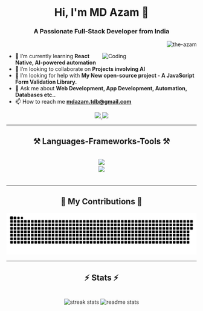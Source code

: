 <h1 align="center">Hi,  I'm MD Azam 👋</h1>      
<h3 align="center">A Passionate Full-Stack Developer from India</h3>
<p  align="right"> <img src="https://komarev.com/ghpvc/?username=the-azam&label=Visitors&color=0e75b6&style=flat" alt="the-azam" /> </p>

<img align="right" alt="Coding" width="250" src="https://cdn.dribbble.com/users/1162077/screenshots/3848914/programmer.gif">
  
- 🌱 I’m currently learning **React Native, AI-powered automation**
- 👯 I’m looking to collaborate on **Projects involving AI**
- 🤝 I’m looking for help with **My New open-source project - A JavaScript Form Validation Library.**
- 💬 Ask me about **Web Development, App Development, Automation, Databases etc..**
- 📫 How to reach me **mdazam.tdb@gmail.com**

<div align="center"> 
  <a href="mailto:mdazam.tdb@gmail.com">
    <img src="https://img.shields.io/badge/Gmail-333333?style=for-the-badge&logo=gmail&logoColor=red" />
  </a>
  <a href="[https://linkedin.com/in/pedro-sales-muniz](https://linkedin.com/in/muhammad--azam)" target="_blank">
    <img src="https://img.shields.io/badge/LinkedIn-0077B5?style=for-the-badge&logo=linkedin&logoColor=white" target="_blank" />
  </a> 
</div>

 <hr/>
 
<h2 align="center"> ⚒️ Languages-Frameworks-Tools ⚒️ </h2>
<br/>
<div align="center">
  <img src="https://skillicons.dev/icons?i=html,css,js,nodejs,php,python,java,swift" /> <br>
  <img src="https://skillicons.dev/icons?i=mysql,mongodb,react,androidstudio,arduino,github,express,firebase,bootstrap,devto" /><br>
</div>

<br/>
<hr/>

<div align="center">
  <h2>🐍 My Contributions 🐍</h2> 
  <img alt="snake eating my contributions" src="https://raw.githubusercontent.com/The-Azam/The-Azam/refs/heads/output/github-contribution-grid-snake.svg?v=456546" />
  <br/>
</div>
<hr/> 
<h2 align="center">⚡ Stats ⚡</h2>
<br>
<div align=center>
  <img width=390 src="https://github-readme-streak-stats-salesp07.vercel.app/?user=the-azam&count_private=true&theme=react&border_radius=10" alt="streak stats"/>
  <img width=390 src="https://github-readme-stats-salesp07.vercel.app/api?username=the-azam&count_private=true&show_icons=true&theme=react&rank_icon=github&border_radius=10" alt="readme stats" />
  <br/>  
</div> 
